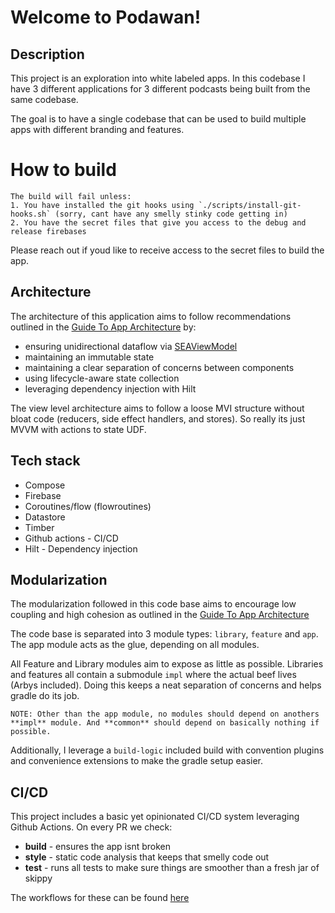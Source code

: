 # Welcome to Podawan!

## Description
This project is an exploration into white labeled apps. In this codebase I have 3 different applications
for 3 different podcasts being built from the same codebase. 

The goal is to have a single codebase that can be used to build multiple apps with different branding and features.

# How to build

```
The build will fail unless:
1. You have installed the git hooks using `./scripts/install-git-hooks.sh` (sorry, cant have any smelly stinky code getting in)
2. You have the secret files that give you access to the debug and release firebases
```

Please reach out if youd like to receive access to the secret files to build the app. 

## Architecture

The architecture of this application aims to follow recommendations outlined in the [Guide To App Architecture](https://developer.android.com/topic/architecture) by: 
- ensuring unidirectional dataflow via [SEAViewModel](https://github.com/Elijah-Dangerfield/Podawan/blob/main/libraries/flowroutines/src/main/java/com.dangerfield.libraries.coreflowroutines/SEAViewModel.kt)
- maintaining an immutable state
- maintaining a clear separation of concerns between components
- using lifecycle-aware state collection
- leveraging dependency injection with Hilt

The view level architecture aims to follow a loose MVI structure without bloat code (reducers, side effect handlers, and stores). So really its just MVVM with actions to state UDF. 

## Tech stack
- Compose 
- Firebase 
- Coroutines/flow (flowroutines) 
- Datastore 
- Timber 
- Github actions - CI/CD
- Hilt - Dependency injection

## Modularization

The modularization followed in this code base aims to encourage low coupling and high cohesion as outlined in the [Guide To App Architecture](https://developer.android.com/topic/modularization)

The code base is separated into 3 module types: `library`, `feature` and `app`. The app module acts as the glue, depending on all modules. 

All Feature and Library modules aim to expose as little as possible. Libraries and features all contain a submodule `impl` where the actual beef lives (Arbys included). Doing this keeps a neat separation of concerns and helps gradle do its job. 

```
NOTE: Other than the app module, no modules should depend on anothers **impl** module. And **common** should depend on basically nothing if possible. 
```


Additionally, I leverage a `build-logic` included build with convention plugins and convenience extensions to make the gradle setup easier.

## CI/CD

This project includes a basic yet opinionated CI/CD system leveraging Github Actions.
On every PR we check:

- **build** - ensures the app isnt broken
- **style** - static code analysis that keeps that smelly code out
- **test** - runs all tests to make sure things are smoother than a fresh jar of skippy

The workflows for these can be found [here](https://github.com/Elijah-Dangerfield/Podawan/blob/main/.github/workflows)


